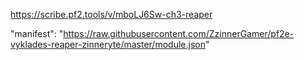 https://scribe.pf2.tools/v/mboLJ6Sw-ch3-reaper

"manifest": "https://raw.githubusercontent.com/ZzinnerGamer/pf2e-vyklades-reaper-zinneryte/master/module.json"
